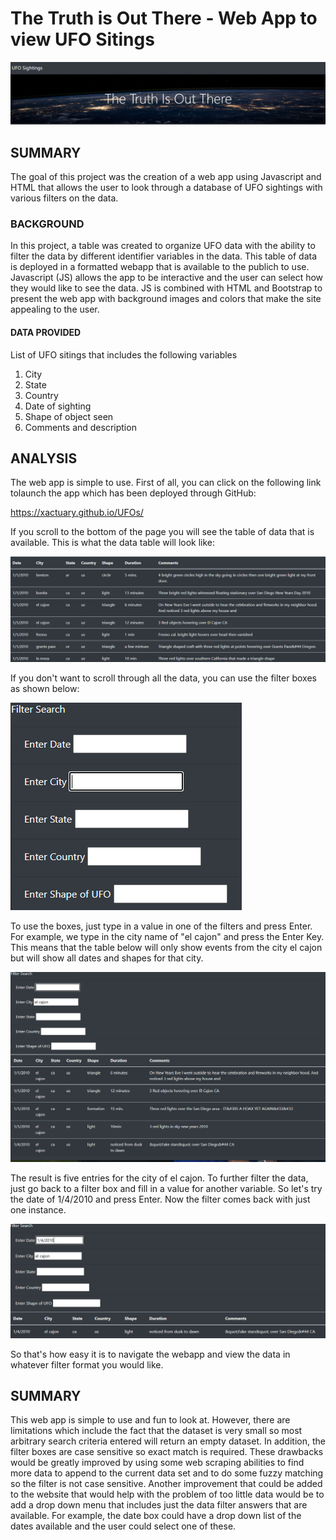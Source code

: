 # The Truth is Out There - Web App to view UFO Sitings
![](https://github.com/xactuary/UFOs/blob/main/Resources/title.PNG)
## SUMMARY
The goal of this project was the creation of a web app using Javascript and HTML that allows the user to look through a database of UFO sightings with various filters on the data.
### BACKGROUND
In this project, a table was created to organize UFO data with the ability to filter the data by different identifier variables in the data.  This table of data is deployed in a formatted webapp that is available to the publich to use.  Javascript (JS) allows the app to be interactive and the user can select how they would like to see the data.  JS is combined with HTML and Bootstrap to present the web app with background images and colors that make the site appealing to the user.  

#### DATA PROVIDED
List of UFO sitings that includes the following variables
1. City
2. State
3. Country
4. Date of sighting
5. Shape of object seen
6. Comments and description

## ANALYSIS

The web app is simple to use.  First of all, you can click on the following link tolaunch the app which has been deployed through GitHub:

https://xactuary.github.io/UFOs/ 

If you scroll to the bottom of the page you will see the table of data that is available.  This is what the data table will look like:

![](https://github.com/xactuary/UFOs/blob/main/Resources/datasample.PNG)

If you don't want to scroll through all the data, you can use the filter boxes as shown below:

![](https://github.com/xactuary/UFOs/blob/main/Resources/cleansearch.PNG)

To use the boxes, just type in a value in one of the filters and press Enter.  For example, we type in the city name of "el cajon" and press the Enter Key. This means that the table below will only show events from the city el cajon but will show all dates and shapes for that city.  

![](https://github.com/xactuary/UFOs/blob/main/Resources/elcajon.PNG)

The result is five entries for the city of el cajon.  To further filter the data, just go back to a filter box and fill in a value for another variable.  So let's try the date of 1/4/2010 and press Enter.  Now the filter comes back with just one instance.

![](https://github.com/xactuary/UFOs/blob/main/Resources/searchresult.PNG)

So that's how easy it is to navigate the webapp and view the data in whatever filter format you would like.


## SUMMARY
This web app is simple to use and fun to look at.  However, there are limitations which include the fact that the dataset is very small so most arbitrary search criteria entered will return an empty dataset.  In addition, the filter boxes are case sensitive so exact match is required.  These drawbacks would be greatly improved by using some web scraping abilities to find more data to append to the current data set and to do some fuzzy matching so the filter is not case sensitive.  Another improvement that could be added to the website that would help with the problem of too little data would be to add a drop down menu that includes just the data filter answers that are available.  For example, the date box could have a drop down list of the dates available and the user could select one of these.  


